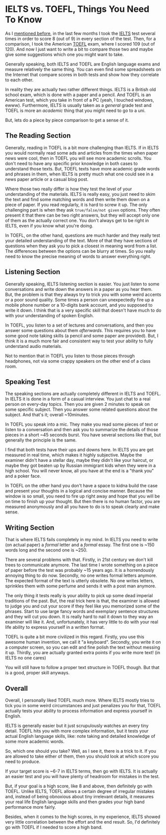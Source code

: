 # IELTS vs. TOEFL, Things You Need To Know

As I [mentioned before](/2015-06-28-ielts-accepting-the-defeat), in
the last few months I took the [IELTS](https://en.wikipedia.org/wiki/International_English_Language_Testing_System)
test several times in order to score 8 (out of 9) in every section
of the test. Then, for a comparison, I took the American
[TOEFL](https://en.wikipedia.org/wiki/Test_of_English_as_a_Foreign_Language)
exam, where I scored 109 (out of 120). And now I just want to write a
bit to compare those two and maybe give some suggestions which one you might want to take.

Generally speaking, both IELTS and TOEFL are English language exams
and measure relatively the same thing. You can even find some
spreadsheets on the Internet that compare scores in both tests
and show how they correlate to each other.

In reality they are actually two rather different things. IELTS is
a British old school exam, which is done with a paper and a pencil. And
TOEFL is an American test, which you take in front of a PC (yeah, I touched
windows, ewww). Furthermore, IELTS is usually taken as a _general_
grade test and TOEFL is more an _academic_ thing that you might need
to go to a uni.

But, lets do a piece by piece comparison to get a sense of it.

## The Reading Section

Generally, reading in TOEFL is a bit more challenging than IELTS.
If in IELTS you would normally read some ads and articles from the
times when paper news were cool, then in TOEFL you will see more
academic scrolls. You don't need to have any specific prior knowledge
in both cases to understand those texts. But, TOEFL texts have more
academic grade words and phrases in them, when IELTS is pretty much
what one could see in a news paper article or a casual blog post.

Where those two really differ is how they test the level of your
understanding of the materials. IELTS is really easy, you just need
to skim the text and find some matching words and then write them
down on a piece of paper. If you read regularly, it is hard to
screw it up. The only challenging part is when they ask `true/false/not given`
options. They often present it that there can be two right answers,
but they will accept only one of them as the actually correct one.
You don't always get to be right in IELTS, even if you know what
you're doing.

In TOEFL, on the other hand, questions are much harder and they
really test your detailed understanding of the text. More of that
they have sections of questions when they ask you to pick a closest
in meaning word from a list. The differences between the options
can be blurry at times. So you really need to know the precise
meaning of words to answer everything right.

## Listening Section

Generally speaking, IELTS listening section is easier. You just
listen to some conversations and write down the answers in a paper
as you hear them. But, the problem is that they always try to
trick you with some weird accents or a poor sound quality. Some
times a person can unexpectedly fire up a mobile phone number
or a 10-digits bank account, and you supposed to write it down.
I think that is a very specific skill that doesn't have much to
do with your understanding of spoken English.

In TOEFL, you listen to a set of lectures and conversations,
and then you answer some questions about them _afterwards_. This
requires you to have some good note taking skills (a pencil and
some paper are provided). But, I think it is a much more fair
and consistent way to test your ability to fully understand
audio materials.

Not to mention that in TOEFL you listen to those pieces
through headphones, not via some crappy speakers on the other
end of a class room.

## Speaking Test

The speaking sections are actually completely different in IELTS
and TOEFL. In IELTS it is done in a form of a casual interview.
You just chat to a real person on every-day topics. Then you
are given 2 minutes to speak on some specific subject. Then you
answer some related questions about the subject. And that's it;
overall ~10minutes.

In TOEFL you speak into a mic. They make you read some pieces of
text or listen to a conversation and then ask you to summarize
the details of those pieces in a short ~45 seconds burst. You have
several sections like that, but generally the principle is the same.

I find that both tests have their ups and downs here. In IELTS
you are get measured in real time, which makes it highly subjective.
Maybe the examiner didn't have a stellar day, maybe they didn't
like your haircut, or maybe they got beaten up by Russian immigrant
kids when they were in a high school. You will never know, all you
have at the end is a "thank you" and a poker face.

In TOEFL on the other hand you don't have a space to kidna build
the case and present your thoughts in a logical and concise manner.
Because the window is so small, you need to fire up right away
and hope that you will be on time to finish up your thought. But
then there is no human factor, you are measured anonymously and
all you have to do is to speak clearly and make sense.

## Writing Section

That is where IELTS fails completely in my mind. In IELTS you need
to write (on actual paper) a _formal_ letter and a _formal_ essay.
The first one is ~150 words long and the second one is ~250.

There are several problems with that. Firstly, in 21st century
we don't kill trees to communicate anymore. The last time I wrote
something on a piece of paper before the test was probably ~15 years
ago. It is a horrendously annoying thing to do now. Secondly, no one
writes formal letters anymore. The expected format of the text is
utterly obsolete. No one writes letters, sprinkles them with some
perfume and sends it with a post man anymore.

The only thing it tests really is your ability to pick up some dead
imperial traditions of the past. But, the real trick here is that,
the examiner is allowed to judge you and cut your score if they
feel like you memorized some of the phrases. Start to use large
fancy words and exemplary sentence structures and they will cut
you down. It is really hard to nail it down to they way an
examiner will like it. And, unfortunately, it has very little to
do with your real life ability to express yourself in a written format.

TOEFL is quite a bit more civilized in this regard. Firstly, you
use this awesome human invention, we call it "a keyboard". Secondly,
you write it on a computer screen, so you can edit and fine polish
the text without messing it up. Thirdly, you are actually granted
extra points if you write more text! (in IELTS no one cares)

You will still have to follow a proper text structure in TOEFL
though. But that is a good, proper skill anyways.


## Overall

Overall, I personally liked TOEFL much more. Where IELTS mostly
tries to tick you in some weird circumstances and just penalizes
you for that, TOEFL actually tests your ability to process information
and express yourself in English.

IELTS is generally easier but it just scrupulously watches an every
tiny detail. TOEFL hits you with more complex information, but it tests
your actual English language skills, like: note taking and detailed
knowledge of some more academic words.

So, which one should you take? Well, as I see it, there is a trick
to it. If you are allowed to take either of them, then you should
look at which score you need to produce.

If your target score is ~6-7 in IELTS terms, then go with IELTS.
It is actually an easier test and you will have plenty of headroom
for mistakes in the test.

But, if your goal is a high score, like 8 and above, then definitely
go with TOEFL. Unlike IELTS, TOEFL allows a certain degree of irregular
mistakes and, instead of being obnoxious about tiny irrelevant details,
it measures your real life English language skills and then grades
your high band performance more fairly.

Besides, when it comes to the high scores, in my experience, IELTS showed
very little correlation between the effort and the end result. So, I'd
definitely go with TOEFL if I needed to score a high band.
